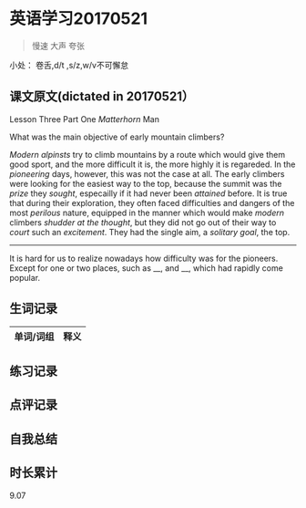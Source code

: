 # 英语学习20170521

> 慢速 大声 夸张

小处： 卷舌,d/t ,s/z,w/v不可懈怠

## 课文原文(dictated in 20170521）

Lesson Three  Part One _Matterhorn_ Man

What was the main objective of early mountain climbers?

_Modern alpinsts_ try to climb mountains by a route which would give them good sport, and the more difficult it is, the more highly it is regareded. 
In the _pioneering_ days, however, this was not the case at all.
The early climbers were looking for the easiest way to the top, because the summit was the _prize_ they _sought_, especailly if it had never been _attained_ before.
It is true that during their exploration, they often faced difficulties and dangers of the most _perilous_ nature, equipped in the manner which would make _modern_ climbers _shudder at the thought_, but they did not go out of their way to _court_ such an _excitement_.
They had the single aim, a _solitary_ _goal_, the top.

----

It is hard for us to realize nowadays how difficulty was for the pioneers. 
Except for one or two places, such as __, and __, which had rapidly come popular.


## 生词记录
| 单词/词组 | 释义  |
| :-----| :------|

## 练习记录

## 点评记录

## 自我总结

## 时长累计
9.07
